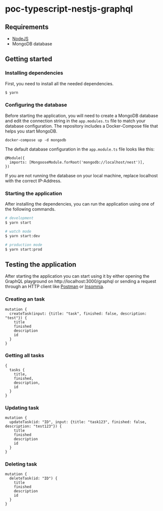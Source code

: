 # poc-typescript-nestjs-graphql

## Requirements

- [NodeJS](https://nodejs.org/en/)
- MongoDB database

## Getting started

### Installing dependencies

First, you need to install all the needed dependencies.

```bash
$ yarn
```

### Configuring the database

Before starting the application, you will need to create a MongoDB database and edit the connection string in the `app.modules.ts` file to match your database configuration. The repository includes a Docker-Compose file that helps you start MongoDB.

```
docker-compose up -d mongodb
```

The default database configuration in the `app.module.ts` file looks like this:

```
@Module({
  imports: [MongooseModule.forRoot('mongodb://localhost/nest')],
})
```

If you are not running the database on your local machine, replace localhost with the correct IP-Address.

### Starting the application

After installing the dependencies, you can run the application using one of the following commands.

```bash
# development
$ yarn start

# watch mode
$ yarn start:dev

# production mode
$ yarn start:prod
```

## Testing the application

After starting the application you can start using it by either opening the GraphQL playground on http://localhost:3000/graphql or sending a request through an HTTP client like [Postman](https://www.postman.com/) or [Insomnia](https://insomnia.rest/).

### Creating an task

```
mutation {
  createTask(input: {title: "task", finished: false, description: "test"}) {
    title
    finished
    description
    id
  }
}
```

### Getting all tasks

```
{
  tasks {
    title,
    finished,
    description,
    id
  }
}
```

### Updating task

```
mutation {
  updateTask(id: "ID", input: {title: "task123", finished: false, description: "test123"}) {
    title
    finished
    description
    id
  }
}
```

### Deleting task

```
mutation {
  deleteTask(id: "ID") {
    title
    finished
    description
    id
  }
}
```
